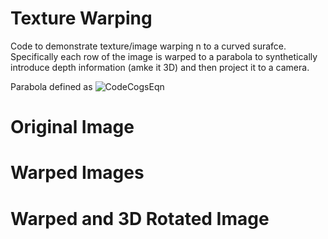# Texture Warping

Code to demonstrate texture/image warping n to a curved surafce. Specifically each row of the image is warped to a parabola to synthetically introduce depth information (amke it 3D) and then project it to a camera.

Parabola defined as ![CodeCogsEqn](https://user-images.githubusercontent.com/3444740/58933621-85668780-8785-11e9-9f39-81d5db9fefb3.gif) 


# Original Image


# Warped Images


# Warped and 3D Rotated Image
